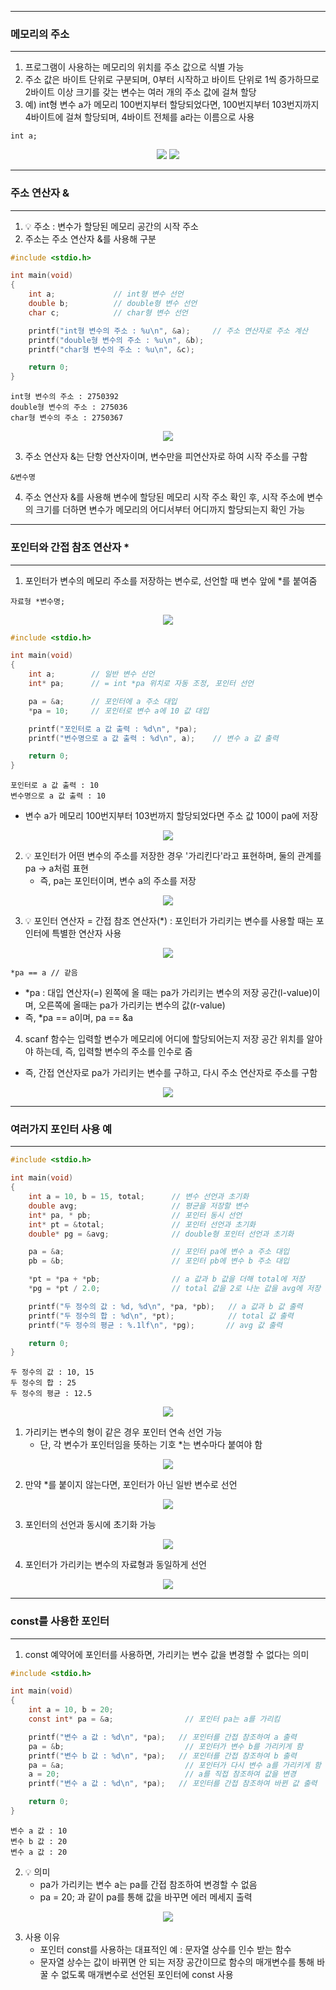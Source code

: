 -----
### 메모리의 주소
-----
1. 프로그램이 사용하는 메모리의 위치를 주소 값으로 식별 가능
2. 주소 값은 바이트 단위로 구분되며, 0부터 시작하고 바이트 단위로 1씩 증가하므로 2바이트 이상 크기를 갖는 변수는 여러 개의 주소 값에 걸쳐 할당
3. 예) int형 변수 a가 메모리 100번지부터 할당되었다면, 100번지부터 103번지까지 4바이트에 걸쳐 할당되며, 4바이트 전체를 a라는 이름으로 사용
```
int a;
```
<div align="center">
<img src="https://github.com/user-attachments/assets/d2e7e858-b723-404b-a08d-e481f266c1a5">
<img src="https://github.com/user-attachments/assets/e84103d5-4ed0-4b3c-988f-dd8418232fac">
</div>

-----
### 주소 연산자 &
-----
1. 💡 주소 : 변수가 할당된 메모리 공간의 시작 주소
2. 주소는 주소 연산자 &를 사용해 구분
```c
#include <stdio.h>

int main(void)
{
	int a;             // int형 변수 선언
	double b;          // double형 변수 선언
	char c;            // char형 변수 선언

	printf("int형 변수의 주소 : %u\n", &a);     // 주소 연산자로 주소 계산
	printf("double형 변수의 주소 : %u\n", &b);
	printf("char형 변수의 주소 : %u\n", &c);

	return 0;
}
```
```
int형 변수의 주소 : 2750392
double형 변수의 주소 : 275036
char형 변수의 주소 : 2750367
```
<div align="center">
<img src="https://github.com/user-attachments/assets/6c4d2ff0-894a-418b-b1bc-582f68eaa124">
</div>

3. 주소 연산자 &는 단항 연산자이며, 변수만을 피연산자로 하여 시작 주소를 구함
```
&변수명
```

4. 주소 연산자 &를 사용해 변수에 할당된 메모리 시작 주소 확인 후, 시작 주소에 변수의 크기를 더하면 변수가 메모리의 어디서부터 어디까지 할당되는지 확인 가능

-----
### 포인터와 간접 참조 연산자 *
-----
1. 포인터가 변수의 메모리 주소를 저장하는 변수로, 선언할 때 변수 앞에 *를 붙여줌
```
자료형 *변수명;
```
<div align="center">
<img src="https://github.com/user-attachments/assets/dea3e9de-5128-4cd8-9a6d-a0d73ba4b325">
</div>

```c
#include <stdio.h>

int main(void)
{
	int a;        // 일반 변수 선언
	int* pa;      // = int *pa 위치로 자동 조정, 포인터 선언

	pa = &a;      // 포인터에 a 주소 대입
	*pa = 10;     // 포인터로 변수 a에 10 값 대입

	printf("포인터로 a 값 출력 : %d\n", *pa);
	printf("변수명으로 a 값 출력 : %d\n", a);    // 변수 a 값 출력

	return 0;
}
```
```
포인터로 a 값 출력 : 10
변수명으로 a 값 출력 : 10
```

  - 변수 a가 메모리 100번지부터 103번까지 할당되었다면 주소 값 100이 pa에 저장
<div align="center">
<img src="https://github.com/user-attachments/assets/1adbbd38-ecca-4e13-b6b8-817517fbe3cf">
</div>

2. 💡 포인터가 어떤 변수의 주소를 저장한 경우 '가리킨다'라고 표현하며, 둘의 관계를 pa → a처럼 표현
   - 즉, pa는 포인터이며, 변수 a의 주소를 저장
<div align="center">
<img src="https://github.com/user-attachments/assets/82734a5f-187e-481c-9c7d-889e41a3b035">
</div>

3. 💡 포인터 연산자 = 간접 참조 연산자(*) : 포인터가 가리키는 변수를 사용할 때는 포인터에 특별한 연산자 사용
<div align="center">
<img src="https://github.com/user-attachments/assets/d6929db0-649b-4b26-8735-f08b64e5b081">
</div>

```
*pa == a // 같음
```
  - *pa : 대입 연산자(=) 왼쪽에 올 때는 pa가 가리키는 변수의 저장 공간(l-value)이며, 오른쪽에 올때는 pa가 가리키는 변수의 값(r-value)
  - 즉, *pa == a이며, pa == &a

4. scanf 함수는 입력할 변수가 메모리에 어디에 할당되어는지 저장 공간 위치를 알아야 하는데, 즉, 입력할 변수의 주소를 인수로 줌
  - 즉, 간접 연산자로 pa가 가리키는 변수를 구하고, 다시 주소 연산자로 주소를 구함
<div align="center">
<img src="https://github.com/user-attachments/assets/45b38c60-d4dc-426a-a204-92ff7083f993">
</div>

-----
### 여러가지 포인터 사용 예
-----
```c
#include <stdio.h>

int main(void)
{
	int a = 10, b = 15, total;      // 변수 선언과 초기화
	double avg;                     // 평균을 저장할 변수
	int* pa, * pb;                  // 포인터 동시 선언
	int* pt = &total;               // 포인터 선언과 초기화
	double* pg = &avg;              // double형 포인터 선언과 초기화

	pa = &a;                        // 포인터 pa에 변수 a 주소 대입
	pb = &b;                        // 포인터 pb에 변수 b 주소 대입

	*pt = *pa + *pb;                // a 값과 b 값을 더해 total에 저장
	*pg = *pt / 2.0;                // total 값을 2로 나눈 값을 avg에 저장

	printf("두 정수의 값 : %d, %d\n", *pa, *pb);   // a 값과 b 값 출력
	printf("두 정수의 합 : %d\n", *pt);            // total 값 출력
	printf("두 정수의 평균 : %.1lf\n", *pg);       // avg 값 출력

	return 0;
}
```
```
두 정수의 값 : 10, 15
두 정수의 합 : 25
두 정수의 평균 : 12.5
```
<div align="center">
<img src="https://github.com/user-attachments/assets/a63dddf8-8e2f-40aa-94e2-c17ac451acba">
</div>

1. 가리키는 변수의 형이 같은 경우 포인터 연속 선언 가능
   - 단, 각 변수가 포인터임을 뜻하는 기호 *는 변수마다 붙여야 함
<div align="center">
<img src="https://github.com/user-attachments/assets/a6412550-27c7-445c-8fdf-c0b9e97a5420">
</div>

2. 만약 *를 붙이지 않는다면, 포인터가 아닌 일반 변수로 선언
<div align="center">
<img src="https://github.com/user-attachments/assets/8ca29864-23b9-48b0-b42b-ae2565d8d7d8">
</div>

3. 포인터의 선언과 동시에 초기화 가능
<div align="center">
<img src="https://github.com/user-attachments/assets/1069f7ec-ad07-47b1-ade3-fcf106a1ca2b">
</div>

4. 포인터가 가리키는 변수의 자료형과 동일하게 선언
<div align="center">
<img src="https://github.com/user-attachments/assets/e492b1ce-3cb6-4a06-a885-48b981721edb">
</div>

-----
### const를 사용한 포인터
-----
1. const 예약어에 포인터를 사용하면, 가리키는 변수 값을 변경할 수 없다는 의미
```c
#include <stdio.h>

int main(void)
{
	int a = 10, b = 20;
	const int* pa = &a;                // 포인터 pa는 a를 가리킴

	printf("변수 a 값 : %d\n", *pa);   // 포인터를 간접 참조하여 a 출력
	pa = &b;                           // 포인터가 변수 b를 가리키게 함
	printf("변수 b 값 : %d\n", *pa);   // 포인터를 간접 참조하여 b 출력
	pa = &a;                           // 포인터가 다시 변수 a를 가리키게 함
	a = 20;                            // a를 직접 참조하여 값을 변경
	printf("변수 a 값 : %d\n", *pa);   // 포인터를 간접 참조하여 바뀐 값 출력

	return 0;
}
```
```
변수 a 값 : 10
변수 b 값 : 20
변수 a 값 : 20
```

2. 💡 의미
   - pa가 가리키는 변수 a는 pa를 간접 참조하여 변경할 수 없음
   - pa = 20; 과 같이 pa를 통해 값을 바꾸면 에러 메세지 출력
<div align="center">
<img src="https://github.com/user-attachments/assets/6010bc8b-4aca-4e3b-a2c0-73c77be182ab">
</div>

3. 사용 이유
   - 포인터 const를 사용하는 대표적인 예 : 문자열 상수를 인수 받는 함수
   - 문자열 상수는 값이 바뀌면 안 되는 저장 공간이므로 함수의 매개변수를 통해 바꿀 수 없도록 매개변수로 선언된 포인터에 const 사용
